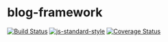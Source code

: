 # blog-framework

[![Build Status](https://travis-ci.org/kiranml1/blog-framework.svg?branch=master)](https://travis-ci.org/kiranml1/blog-framework)
[![js-standard-style](https://img.shields.io/badge/code%20style-standard-brightgreen.svg)](https://github.com/kiranml1/blog-framework)
<a href='https://coveralls.io/github/kiranml1/blog-framework?branch=master'><img src='https://coveralls.io/repos/github/kiranml1/blog-framework/badge.svg?branch=master' alt='Coverage Status' /></a>

